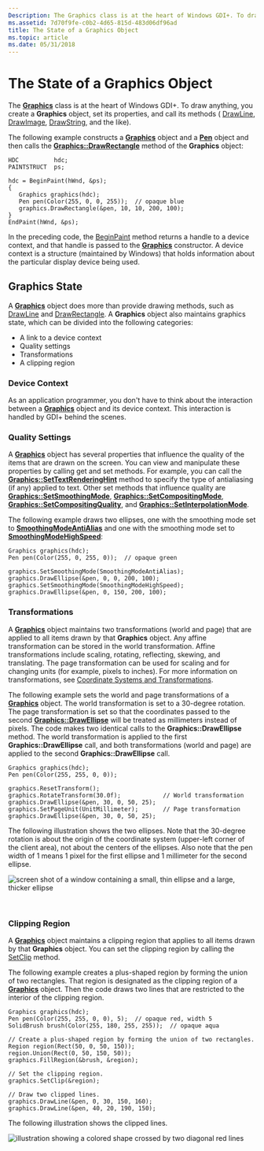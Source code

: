 ```yaml
---
Description: The Graphics class is at the heart of Windows GDI+. To draw anything, you create a Graphics object, set its properties, and call its methods ( DrawLine, DrawImage, DrawString, and the like).
ms.assetid: 7d70f9fe-c0b2-4d65-815d-483d06df96ad
title: The State of a Graphics Object
ms.topic: article
ms.date: 05/31/2018
---
```


# The State of a Graphics Object

The [**Graphics**](/windows/win32/api/gdiplusgraphics/nl-gdiplusgraphics-graphics) class is at the heart of Windows GDI+. To draw anything, you create a **Graphics** object, set its properties, and call its methods ( [DrawLine](/windows/win32/api/gdiplusgraphics/nf-gdiplusgraphics-graphics-drawline(inconstpen_inint_inint_inint_inint)), [DrawImage](/windows/win32/api/gdiplusgraphics/nf-gdiplusgraphics-graphics-drawimage(inimage_inconstpointf_inint)), [DrawString](/windows/win32/api/gdiplusgraphics/nf-gdiplusgraphics-graphics-drawstring(constwchar_int_constfont_constpointf__constbrush)), and the like).

The following example constructs a [**Graphics**](/windows/win32/api/gdiplusgraphics/nl-gdiplusgraphics-graphics) object and a [**Pen**](/windows/win32/api/gdipluspen/nl-gdipluspen-pen) object and then calls the [**Graphics::DrawRectangle**](https://msdn.microsoft.com/library/ms536003(v=VS.85).aspx) method of the **Graphics** object:


```
HDC          hdc;
PAINTSTRUCT  ps;

hdc = BeginPaint(hWnd, &ps);
{
   Graphics graphics(hdc);
   Pen pen(Color(255, 0, 0, 255));  // opaque blue
   graphics.DrawRectangle(&pen, 10, 10, 200, 100);
}
EndPaint(hWnd, &ps);
```



In the preceding code, the [BeginPaint](/windows/win32/api/winuser/nf-winuser-beginpaint) method returns a handle to a device context, and that handle is passed to the [**Graphics**](/windows/win32/api/gdiplusgraphics/nl-gdiplusgraphics-graphics) constructor. A device context is a structure (maintained by Windows) that holds information about the particular display device being used.

## Graphics State

A [**Graphics**](/windows/win32/api/gdiplusgraphics/nl-gdiplusgraphics-graphics) object does more than provide drawing methods, such as [DrawLine](/windows/win32/api/gdiplusgraphics/nf-gdiplusgraphics-graphics-drawline(inconstpen_inint_inint_inint_inint)) and [DrawRectangle](/windows/win32/api/gdiplusgraphics/nf-gdiplusgraphics-graphics-drawrectangle(inconstpen_inint_inint_inint_inint)). A **Graphics** object also maintains graphics state, which can be divided into the following categories:

-   A link to a device context
-   Quality settings
-   Transformations
-   A clipping region

### Device Context

As an application programmer, you don't have to think about the interaction between a [**Graphics**](/windows/win32/api/gdiplusgraphics/nl-gdiplusgraphics-graphics) object and its device context. This interaction is handled by GDI+ behind the scenes.

### Quality Settings

A [**Graphics**](/windows/win32/api/gdiplusgraphics/nl-gdiplusgraphics-graphics) object has several properties that influence the quality of the items that are drawn on the screen. You can view and manipulate these properties by calling get and set methods. For example, you can call the [**Graphics::SetTextRenderingHint**](/windows/win32/api/Gdiplusgraphics/nf-gdiplusgraphics-graphics-settextrenderinghint) method to specify the type of antialiasing (if any) applied to text. Other set methods that influence quality are [**Graphics::SetSmoothingMode**](/windows/win32/api/Gdiplusgraphics/nf-gdiplusgraphics-graphics-setsmoothingmode), [**Graphics::SetCompositingMode**](/windows/win32/api/Gdiplusgraphics/nf-gdiplusgraphics-graphics-setcompositingmode), [**Graphics::SetCompositingQuality**](/windows/win32/api/Gdiplusgraphics/nf-gdiplusgraphics-graphics-setcompositingquality), and [**Graphics::SetInterpolationMode**](/windows/win32/api/Gdiplusgraphics/nf-gdiplusgraphics-graphics-setinterpolationmode).

The following example draws two ellipses, one with the smoothing mode set to [****SmoothingModeAntiAlias****](/windows/win32/api/Gdiplusenums/ne-gdiplusenums-smoothingmode) and one with the smoothing mode set to [****SmoothingModeHighSpeed****](/windows/win32/api/Gdiplusenums/ne-gdiplusenums-smoothingmode):


```
Graphics graphics(hdc);
Pen pen(Color(255, 0, 255, 0));  // opaque green

graphics.SetSmoothingMode(SmoothingModeAntiAlias);
graphics.DrawEllipse(&pen, 0, 0, 200, 100);
graphics.SetSmoothingMode(SmoothingModeHighSpeed);
graphics.DrawEllipse(&pen, 0, 150, 200, 100);
```



### Transformations

A [**Graphics**](/windows/win32/api/gdiplusgraphics/nl-gdiplusgraphics-graphics) object maintains two transformations (world and page) that are applied to all items drawn by that **Graphics** object. Any affine transformation can be stored in the world transformation. Affine transformations include scaling, rotating, reflecting, skewing, and translating. The page transformation can be used for scaling and for changing units (for example, pixels to inches). For more information on transformations, see [Coordinate Systems and Transformations](-gdiplus-coordinate-systems-and-transformations-about.md).

The following example sets the world and page transformations of a [**Graphics**](/windows/win32/api/gdiplusgraphics/nl-gdiplusgraphics-graphics) object. The world transformation is set to a 30-degree rotation. The page transformation is set so that the coordinates passed to the second [**Graphics::DrawEllipse**](https://msdn.microsoft.com/library/ms536067(v=VS.85).aspx) will be treated as millimeters instead of pixels. The code makes two identical calls to the **Graphics::DrawEllipse** method. The world transformation is applied to the first **Graphics::DrawEllipse** call, and both transformations (world and page) are applied to the second **Graphics::DrawEllipse** call.


```
Graphics graphics(hdc);
Pen pen(Color(255, 255, 0, 0));

graphics.ResetTransform();
graphics.RotateTransform(30.0f);            // World transformation
graphics.DrawEllipse(&pen, 30, 0, 50, 25);
graphics.SetPageUnit(UnitMillimeter);       // Page transformation
graphics.DrawEllipse(&pen, 30, 0, 50, 25);
```



The following illustration shows the two ellipses. Note that the 30-degree rotation is about the origin of the coordinate system (upper-left corner of the client area), not about the centers of the ellipses. Also note that the pen width of 1 means 1 pixel for the first ellipse and 1 millimeter for the second ellipse.

![screen shot of a window containing a small, thin ellipse and a large, thicker ellipse](images/graphicsascon1.png)

 

### Clipping Region

A [**Graphics**](/windows/win32/api/gdiplusgraphics/nl-gdiplusgraphics-graphics) object maintains a clipping region that applies to all items drawn by that **Graphics** object. You can set the clipping region by calling the [SetClip](/windows/win32/api/gdiplusgraphics/nf-gdiplusgraphics-graphics-setclip(inconstregion_incombinemode)) method.

The following example creates a plus-shaped region by forming the union of two rectangles. That region is designated as the clipping region of a [**Graphics**](/windows/win32/api/gdiplusgraphics/nl-gdiplusgraphics-graphics) object. Then the code draws two lines that are restricted to the interior of the clipping region.


```
Graphics graphics(hdc);
Pen pen(Color(255, 255, 0, 0), 5);  // opaque red, width 5
SolidBrush brush(Color(255, 180, 255, 255));  // opaque aqua

// Create a plus-shaped region by forming the union of two rectangles.
Region region(Rect(50, 0, 50, 150));
region.Union(Rect(0, 50, 150, 50));
graphics.FillRegion(&brush, &region);

// Set the clipping region.
graphics.SetClip(&region);

// Draw two clipped lines.
graphics.DrawLine(&pen, 0, 30, 150, 160);
graphics.DrawLine(&pen, 40, 20, 190, 150);
```



The following illustration shows the clipped lines.

![illustration showing a colored shape crossed by two diagonal red lines](images/graphicsascon2.png)

 

 



